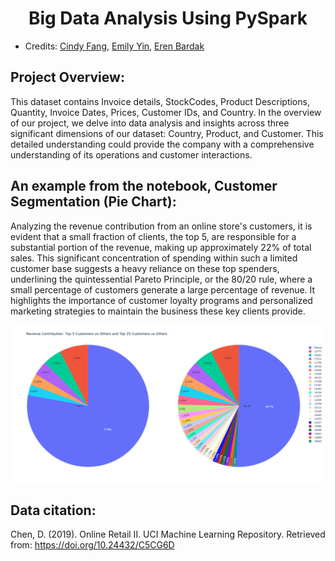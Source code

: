 # <h1 align="center">Big Data Analysis Using PySpark</h1>

- Credits:  <a href="https://github.com/Yanshinfang">Cindy Fang</a>, <a href="https://github.com/ytyx">Emily Yin</a>,  <a href="https://github.com/eren-bardak">Eren Bardak</a>

## Project Overview:

  This dataset contains Invoice details, StockCodes, Product Descriptions, Quantity, Invoice Dates, Prices, Customer IDs, and Country. In the overview of our project, we delve into data analysis and insights across three significant dimensions of our dataset: Country, Product, and Customer. This detailed understanding could provide the company with a comprehensive understanding of its operations and customer interactions.

## An example from the notebook, Customer Segmentation (Pie Chart):

  Analyzing the revenue contribution from an online store's customers, it is evident that a small fraction of clients, the top 5, are responsible for a substantial portion of the revenue, making up approximately 22% of total sales. This significant concentration of spending within such a limited customer base suggests a heavy reliance on these top spenders, underlining the quintessential Pareto Principle, or the 80/20 rule, where a small percentage of customers generate a large percentage of revenue. It highlights the importance of customer loyalty programs and personalized marketing strategies to maintain the business these key clients provide.

<img width="1300" alt="Pie Charts" src="images/image.png">
  
## Data citation:
Chen, D. (2019). Online Retail II. UCI Machine Learning Repository. Retrieved from: https://doi.org/10.24432/C5CG6D
